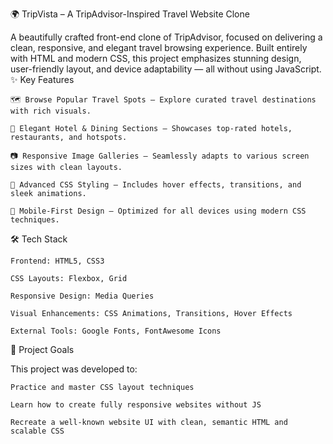 🌍 TripVista – A TripAdvisor-Inspired Travel Website Clone

A beautifully crafted front-end clone of TripAdvisor, focused on delivering a clean, responsive, and elegant travel browsing experience. Built entirely with HTML and modern CSS, this project emphasizes stunning design, user-friendly layout, and device adaptability — all without using JavaScript.
✨ Key Features

    🗺️ Browse Popular Travel Spots – Explore curated travel destinations with rich visuals.

    🏨 Elegant Hotel & Dining Sections – Showcases top-rated hotels, restaurants, and hotspots.

    📷 Responsive Image Galleries – Seamlessly adapts to various screen sizes with clean layouts.

    💫 Advanced CSS Styling – Includes hover effects, transitions, and sleek animations.

    📱 Mobile-First Design – Optimized for all devices using modern CSS techniques.

🛠️ Tech Stack

    Frontend: HTML5, CSS3

    CSS Layouts: Flexbox, Grid

    Responsive Design: Media Queries

    Visual Enhancements: CSS Animations, Transitions, Hover Effects

    External Tools: Google Fonts, FontAwesome Icons

🎯 Project Goals

This project was developed to:

    Practice and master CSS layout techniques

    Learn how to create fully responsive websites without JS

    Recreate a well-known website UI with clean, semantic HTML and scalable CSS
